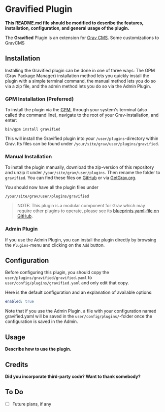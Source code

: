 # Gravified Plugin

**This README.md file should be modified to describe the features, installation, configuration, and general usage of the plugin.**

The **Gravified** Plugin is an extension for [Grav CMS](https://github.com/getgrav/grav). Some customizations to GravCMS

## Installation

Installing the Gravified plugin can be done in one of three ways: The GPM (Grav Package Manager) installation method lets you quickly install the plugin with a simple terminal command, the manual method lets you do so via a zip file, and the admin method lets you do so via the Admin Plugin.

### GPM Installation (Preferred)

To install the plugin via the [GPM](https://learn.getgrav.org/cli-console/grav-cli-gpm), through your system's terminal (also called the command line), navigate to the root of your Grav-installation, and enter:

    bin/gpm install gravified

This will install the Gravified plugin into your `/user/plugins`-directory within Grav. Its files can be found under `/your/site/grav/user/plugins/gravified`.

### Manual Installation

To install the plugin manually, download the zip-version of this repository and unzip it under `/your/site/grav/user/plugins`. Then rename the folder to `gravified`. You can find these files on [GitHub](https://github.com//grav-plugin-gravified) or via [GetGrav.org](https://getgrav.org/downloads/plugins).

You should now have all the plugin files under

    /your/site/grav/user/plugins/gravified
	
> NOTE: This plugin is a modular component for Grav which may require other plugins to operate, please see its [blueprints.yaml-file on GitHub](https://github.com//grav-plugin-gravified/blob/main/blueprints.yaml).

### Admin Plugin

If you use the Admin Plugin, you can install the plugin directly by browsing the `Plugins`-menu and clicking on the `Add` button.

## Configuration

Before configuring this plugin, you should copy the `user/plugins/gravified/gravified.yaml` to `user/config/plugins/gravified.yaml` and only edit that copy.

Here is the default configuration and an explanation of available options:

```yaml
enabled: true
```

Note that if you use the Admin Plugin, a file with your configuration named gravified.yaml will be saved in the `user/config/plugins/`-folder once the configuration is saved in the Admin.

## Usage

**Describe how to use the plugin.**

## Credits

**Did you incorporate third-party code? Want to thank somebody?**

## To Do

- [ ] Future plans, if any

